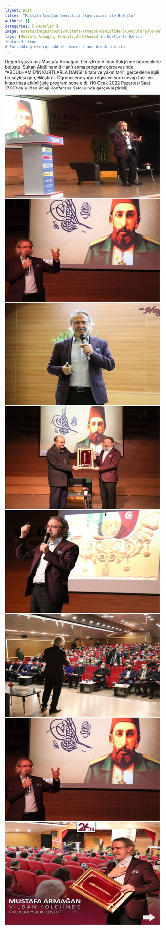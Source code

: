 ```yaml
---
layout: post
title:  "Mustafa Armağan Denizlili Okuyucuları ile Buluştu"
authors: []
categories: [ Haberler ]
image: assets/images/posts/mustafa-armagan-denizlide-okuyuculariyle-bulustu.jpg
tags: [Mustafa Armağan, Denizli,Abdülhamid'in Kurtlarla Dansı]
featured: true
# For adding excerpt add <!--more--> and break the line
---
```

Değerli yazarımız Mustafa Armağan, Denizli’de Vildan Koleji’nde öğrencilerle buluştu. Sultan Abdülhamid Han'ı anma programı çerçevesinde “ABDÜLHAMİD’İN KURTLARLA DANSI” kitabı ve yakın tarihi gerçeklerle ilgili bir söyleşi gerçekleştirdi. Öğrencilerin yoğun ilgisi ve soru-cevap faslı ve kitap imza etkinliğiyle program sona erdi. (10 Ocak 2022 Pazartesi Saat 17.010’de Vildan Koleji Konferans Salonu’nda gerçekleştirildi)

<div class="container">
  <div class="row">
    <div class="col-sm">
      <img src="/assets/images/posts/mustafa-armagan-denizlide-okuyuculariyle-bulustu-1.jpg" alt="" width="500" height="333">
    </div>
    <div class="col-sm">
      <img src="/assets/images/posts/mustafa-armagan-denizlide-okuyuculariyle-bulustu-2.jpg" alt="" width="500" height="333">
    </div>
    <div class="col-sm">
      <img src="/assets/images/posts/mustafa-armagan-denizlide-okuyuculariyle-bulustu-3.jpg" alt="" width="500" height="333">
    </div>
  </div>
  <div class="row">
    <div class="col-sm">
      <img src="/assets/images/posts/mustafa-armagan-denizlide-okuyuculariyle-bulustu-4.jpg" alt="" width="500" height="333">
    </div>
    <div class="col-sm">
      <img src="/assets/images/posts/mustafa-armagan-denizlide-okuyuculariyle-bulustu-5.jpg" alt="" width="500" height="333">
    </div>
    <div class="col-sm">
      <img src="/assets/images/posts/mustafa-armagan-denizlide-okuyuculariyle-bulustu-6.jpg" alt="" width="500" height="333">
    </div>
  <div class="row">
    <div class="col-sm">
      <img src="/assets/images/posts/mustafa-armagan-denizlide-okuyuculariyle-bulustu-7.jpg" alt="" width="500" height="333">
    </div>
    <div class="col-sm">
      <img src="/assets/images/posts/mustafa-armagan-denizlide-okuyuculariyle-bulustu-8.jpg" alt="" width="500" height="333">
    </div>
</div>
  </div>
